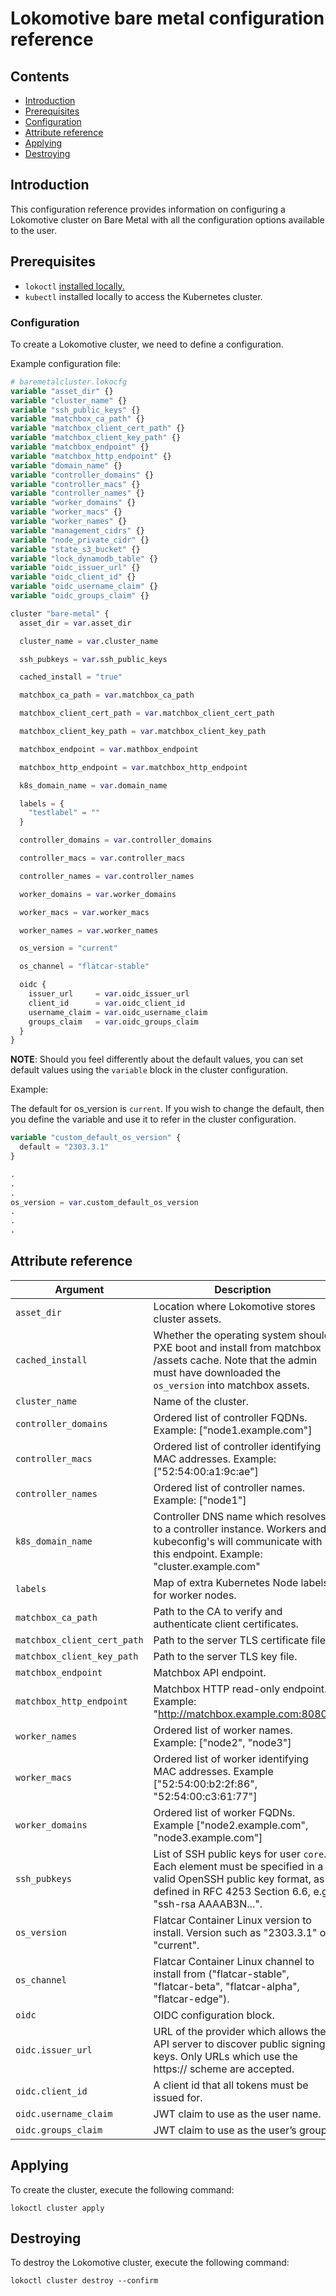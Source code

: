 # Lokomotive bare metal configuration reference

## Contents

* [Introduction](#introduction)
* [Prerequisites](#prerequisites)
* [Configuration](#configuration)
* [Attribute reference](#attribute-reference)
* [Applying](#applying)
* [Destroying](#destroying)

## Introduction

This configuration reference provides information on configuring a Lokomotive cluster on Bare Metal with all
the configuration options available to the user.

## Prerequisites

* `lokoctl` [installed locally.](../../installer/lokoctl.md)
* `kubectl` installed locally to access the Kubernetes cluster.

### Configuration

To create a Lokomotive cluster, we need to define a configuration.

Example configuration file:

```tf
# baremetalcluster.lokocfg
variable "asset_dir" {}
variable "cluster_name" {}
variable "ssh_public_keys" {}
variable "matchbox_ca_path" {}
variable "matchbox_client_cert_path" {}
variable "matchbox_client_key_path" {}
variable "matchbox_endpoint" {}
variable "matchbox_http_endpoint" {}
variable "domain_name" {}
variable "controller_domains" {}
variable "controller_macs" {}
variable "controller_names" {}
variable "worker_domains" {}
variable "worker_macs" {}
variable "worker_names" {}
variable "management_cidrs" {}
variable "node_private_cidr" {}
variable "state_s3_bucket" {}
variable "lock_dynamodb_table" {}
variable "oidc_issuer_url" {}
variable "oidc_client_id" {}
variable "oidc_username_claim" {}
variable "oidc_groups_claim" {}

cluster "bare-metal" {
  asset_dir = var.asset_dir

  cluster_name = var.cluster_name

  ssh_pubkeys = var.ssh_public_keys

  cached_install = "true"

  matchbox_ca_path = var.matchbox_ca_path

  matchbox_client_cert_path = var.matchbox_client_cert_path

  matchbox_client_key_path = var.matchbox_client_key_path

  matchbox_endpoint = var.mathbox_endpoint

  matchbox_http_endpoint = var.matchbox_http_endpoint

  k8s_domain_name = var.domain_name

  labels = {
    "testlabel" = ""
  }

  controller_domains = var.controller_domains

  controller_macs = var.controller_macs

  controller_names = var.controller_names

  worker_domains = var.worker_domains

  worker_macs = var.worker_macs

  worker_names = var.worker_names

  os_version = "current"

  os_channel = "flatcar-stable"

  oidc {
    issuer_url     = var.oidc_issuer_url
    client_id      = var.oidc_client_id
    username_claim = var.oidc_username_claim
    groups_claim   = var.oidc_groups_claim
  }
}
```

**NOTE**: Should you feel differently about the default values, you can set default values using the `variable`
block in the cluster configuration.

Example:

The default for os_version is `current`. If you wish to change the default, then you
define the variable  and use it to refer in the cluster configuration.

```tf
variable "custom_default_os_version" {
  default = "2303.3.1"
}

.
.
.
os_version = var.custom_default_os_version
.
.
.

```

## Attribute reference

| Argument                    | Description                                                                                                                                                                  | Default          | Required |
|-----------------------------|------------------------------------------------------------------------------------------------------------------------------------------------------------------------------|:----------------:|:--------:|
| `asset_dir`                 | Location where Lokomotive stores cluster assets.                                                                                                                             | -                | true     |
| `cached_install`            | Whether the operating system should PXE boot and install from matchbox /assets cache. Note that the admin must have downloaded the `os_version` into matchbox assets.        | "false"          | false    |
| `cluster_name`              | Name of the cluster.                                                                                                                                                         | -                | true     |
| `controller_domains`        | Ordered list of controller FQDNs. Example: ["node1.example.com"]                                                                                                             | -                | true     |
| `controller_macs`           | Ordered list of controller identifying MAC addresses. Example: ["52:54:00:a1:9c:ae"]                                                                                         | -                | true     |
| `controller_names`          | Ordered list of controller names. Example: ["node1"]                                                                                                                         | -                | true     |
| `k8s_domain_name`           | Controller DNS name which resolves to a controller instance. Workers and kubeconfig's will communicate with this endpoint. Example: "cluster.example.com"                    | -                | true     |
| `labels`                    | Map of extra Kubernetes Node labels for worker nodes.                                                                                                                        | -                | false    |
| `matchbox_ca_path`          | Path to the CA to verify and authenticate client certificates.                                                                                                               | -                | true     |
| `matchbox_client_cert_path` | Path to the server TLS certificate file.                                                                                                                                     | -                | true     |
| `matchbox_client_key_path`  | Path to the server TLS key file.                                                                                                                                             | -                | true     |
| `matchbox_endpoint`         | Matchbox API endpoint.                                                                                                                                                       | -                | true     |
| `matchbox_http_endpoint`    | Matchbox HTTP read-only endpoint. Example: "http://matchbox.example.com:8080"                                                                                                | -                | true     |
| `worker_names`              | Ordered list of worker names. Example: ["node2", "node3"]                                                                                                                    | -                | true     |
| `worker_macs`               | Ordered list of worker identifying MAC addresses. Example ["52:54:00:b2:2f:86", "52:54:00:c3:61:77"]                                                                         | -                | true     |
| `worker_domains`            | Ordered list of worker FQDNs. Example ["node2.example.com", "node3.example.com"]                                                                                             | -                | true     |
| `ssh_pubkeys`               | List of SSH public keys for user `core`. Each element must be specified in a valid OpenSSH public key format, as defined in RFC 4253 Section 6.6, e.g. "ssh-rsa AAAAB3N...". | -                | true     |
| `os_version`                | Flatcar Container Linux version to install. Version such as "2303.3.1" or "current".                                                                                         | "current"        | false    |
| `os_channel`                | Flatcar Container Linux channel to install from ("flatcar-stable", "flatcar-beta", "flatcar-alpha", "flatcar-edge").                                                         | "flatcar-stable" | false    |
| `oidc`                      | OIDC configuration block.                                                                                                                                                    | -                | false    |
| `oidc.issuer_url`           | URL of the provider which allows the API server to discover public signing keys. Only URLs which use the https:// scheme are accepted.                                       | -                | false    |
| `oidc.client_id`            | A client id that all tokens must be issued for.                                                                                                                              | "gangway"        | false    |
| `oidc.username_claim`       | JWT claim to use as the user name.                                                                                                                                           | "email"          | false    |
| `oidc.groups_claim`         | JWT claim to use as the user’s group.                                                                                                                                        | "groups"         | false    |

## Applying

To create the cluster, execute the following command:

```console
lokoctl cluster apply
```

## Destroying

To destroy the Lokomotive cluster, execute the following command:

```console
lokoctl cluster destroy --confirm
```

